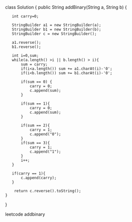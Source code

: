 class Solution {
    public String addBinary(String a, String b) {
        
       int carry=0; 
        
       StringBuilder a1 = new StringBuilder(a);
       StringBuilder b1 = new StringBuilder(b);
       StringBuilder c = new StringBuilder();
        
       a1.reverse();
       b1.reverse(); 
        
       int i=0,sum; 
       while(a.length() >i || b.length() > i){
           sum = carry; 
           if(i<a.length()) sum += a1.charAt(i)-'0';
           if(i<b.length()) sum += b1.charAt(i)-'0';
           
           if(sum == 0) {
               carry = 0;
               c.append(sum);
           }
           
           if(sum == 1){
               carry = 0;
               c.append(sum);
           }
           
           if(sum == 2){
               carry = 1;
               c.append("0");
           }
           if(sum == 3){
               carry = 1;
               c.append("1");
           }
           i++;
       }
        
       if(carry == 1){
           c.append(carry);
       }
        
        return c.reverse().toString();
    }

}


leetcode addbinary
